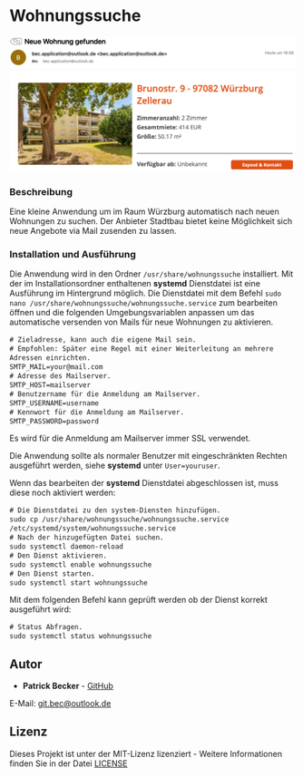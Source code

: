 # Wohnungssuche

![Screenshot Banner](/docs/screenshot.png)

### Beschreibung
Eine kleine Anwendung um im Raum Würzburg automatisch nach neuen Wohnungen zu suchen. Der Anbieter Stadtbau bietet keine Möglichkeit sich neue Angebote via Mail zusenden zu lassen.

### Installation und Ausführung

Die Anwendung wird in den Ordner `/usr/share/wohnungssuche` installiert. Mit der im Installationsordner enthaltenen **systemd** Dienstdatei ist eine Ausführung im Hintergrund möglich.
Die Dienstdatei mit dem Befehl `sudo nano /usr/share/wohnungssuche/wohnungssuche.service` zum bearbeiten öffnen und die folgenden Umgebungsvariablen anpassen um das automatische versenden von Mails für neue Wohnungen zu aktivieren.

```
# Zieladresse, kann auch die eigene Mail sein.
# Empfohlen: Später eine Regel mit einer Weiterleitung an mehrere Adressen einrichten.
SMTP_MAIL=your@mail.com
# Adresse des Mailserver.
SMTP_HOST=mailserver
# Benutzername für die Anmeldung am Mailserver.
SMTP_USERNAME=username
# Kennwort für die Anmeldung am Mailserver.
SMTP_PASSWORD=password
```

Es wird für die Anmeldung am Mailserver immer SSL verwendet.

Die Anwendung sollte als normaler Benutzer mit eingeschränkten Rechten ausgeführt werden, siehe **systemd** unter `User=youruser`.

Wenn das bearbeiten der **systemd** Dienstdatei abgeschlossen ist, muss diese noch aktiviert werden:

```
# Die Dienstdatei zu den system-Diensten hinzufügen.
sudo cp /usr/share/wohnungssuche/wohnungssuche.service /etc/systemd/system/wohnungssuche.service
# Nach der hinzugefügten Datei suchen.
sudo systemctl daemon-reload
# Den Dienst aktivieren.
sudo systemctl enable wohnungssuche
# Den Dienst starten.
sudo systemctl start wohnungssuche
```

Mit dem folgenden Befehl kann geprüft werden ob der Dienst korrekt ausgeführt wird:

```
# Status Abfragen.
sudo systemctl status wohnungssuche
```

## Autor

* **Patrick Becker** - [GitHub](https://github.com/patbec)

E-Mail: [git.bec@outlook.de](mailto:git.bec@outlook.de)

## Lizenz

Dieses Projekt ist unter der MIT-Lizenz lizenziert - Weitere Informationen finden Sie in der Datei [LICENSE](LICENSE)
